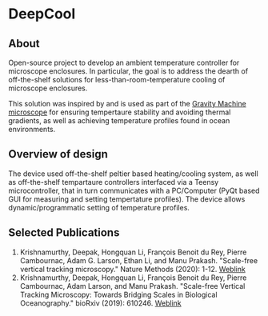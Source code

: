 # DeepCool

## About
Open-source project to develop an ambient temperature controller for microscope enclosures. In particular, the goal is to address the dearth of off-the-shelf solutions for less-than-room-temperature cooling of microscope enclosures.  

This solution was inspired by and is used as part of the [Gravity Machine microscope](git@github.com:deepakkrishnamurthy/gravitymachine-research.git) for ensuring tempertaure stability and avoiding thermal gradients, as well as achieving temperature profiles found in ocean environments.

## Overview of design

The device used off-the-shelf peltier based heating/cooling system, as well as off-the-shelf tempartaure controllers interfaced via a Teensy microcontroller, that in turn communicates with a PC/Computer (PyQt based GUI for measuring and setting tempertature profiles). The device allows dynamic/programmatic setting of temperature profiles.  

## Selected Publications
1. Krishnamurthy, Deepak, Hongquan Li, François Benoit du Rey, Pierre Cambournac, Adam G. Larson, Ethan Li, and Manu Prakash. "Scale-free vertical tracking microscopy." Nature Methods (2020): 1-12. [Weblink](https://www.nature.com/articles/s41592-020-0924-7)
2. Krishnamurthy, Deepak, Hongquan Li, François Benoit du Rey, Pierre Cambournac, Adam Larson, and Manu Prakash. "Scale-free Vertical Tracking Microscopy: Towards Bridging Scales in Biological Oceanography." bioRxiv (2019): 610246. [Weblink](https://doi.org/10.1101/610246)
